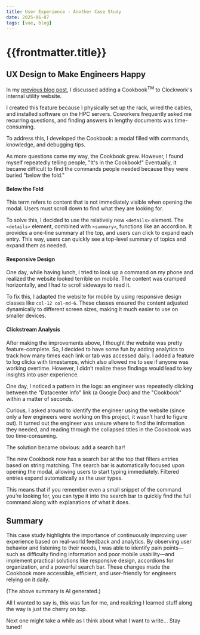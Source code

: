 ```yaml
---
title: User Experience - Another Case Study
date: 2025-06-07
tags: [vue, blog]
---
```


# {{frontmatter.title}}

## UX Design to Make Engineers Happy

In my [previous blog post](https://paperbaglife.github.io/#/blogs/2025-06-06-UX-learnings), I discussed adding a Cookbook<sup>TM</sup> to Clockwork's internal utility website.

I created this feature because I physically set up the rack, wired the cables, and installed software on the HPC servers. Coworkers frequently asked me recurring questions, and finding answers in lengthy documents was time-consuming.

To address this, I developed the Cookbook: a modal filled with commands, knowledge, and debugging tips.

As more questions came my way, the Cookbook grew. However, I found myself repeatedly telling people, "It's in the Cookbook!" Eventually, it became difficult to find the commands people needed because they were buried "below the fold."

#### Below the Fold

This term refers to content that is not immediately visible when opening the modal. Users must scroll down to find what they are looking for.

To solve this, I decided to use the relatively new `<details>` element. The `<details>` element, combined with `<summary>`, functions like an accordion. It provides a one-line summary at the top, and users can click to expand each entry. This way, users can quickly see a top-level summary of topics and expand them as needed.

#### Responsive Design

One day, while having lunch, I tried to look up a command on my phone and realized the website looked terrible on mobile. The content was cramped horizontally, and I had to scroll sideways to read it.

To fix this, I adapted the website for mobile by using responsive design classes like `col-12 col-md-6`. These classes ensured the content adjusted dynamically to different screen sizes, making it much easier to use on smaller devices.

#### Clickstream Analysis

After making the improvements above, I thought the website was pretty feature-complete. So, I decided to have some fun by adding analytics to track how many times each link or tab was accessed daily. I added a feature to log clicks with timestamps, which also allowed me to see if anyone was working overtime. However, I didn’t realize these findings would lead to key insights into user experience.

One day, I noticed a pattern in the logs: an engineer was repeatedly clicking between the "Datacenter Info" link (a Google Doc) and the "Cookbook" within a matter of seconds.

Curious, I asked around to identify the engineer using the website (since only a few engineers were working on this project, it wasn’t hard to figure out). It turned out the engineer was unsure where to find the information they needed, and reading through the collapsed titles in the Cookbook was too time-consuming.

The solution became obvious: add a search bar!

The new Cookbook now has a search bar at the top that filters entries based on string matching. The search bar is automatically focused upon opening the modal, allowing users to start typing immediately. Filtered entries expand automatically as the user types.

This means that if you remember even a small snippet of the command you’re looking for, you can type it into the search bar to quickly find the full command along with explanations of what it does.

## Summary

This case study highlights the importance of continuously improving user experience based on real-world feedback and analytics. By observing user behavior and listening to their needs, I was able to identify pain points—such as difficulty finding information and poor mobile usability—and implement practical solutions like responsive design, accordions for organization, and a powerful search bar. These changes made the Cookbook more accessible, efficient, and user-friendly for engineers relying on it daily.

(The above summary is AI generated.)

All I wanted to say is, this was fun for me, and realizing I learned stuff along the way is just the cherry on top.

Next one might take a while as I think about what I want to write... Stay tuned!
